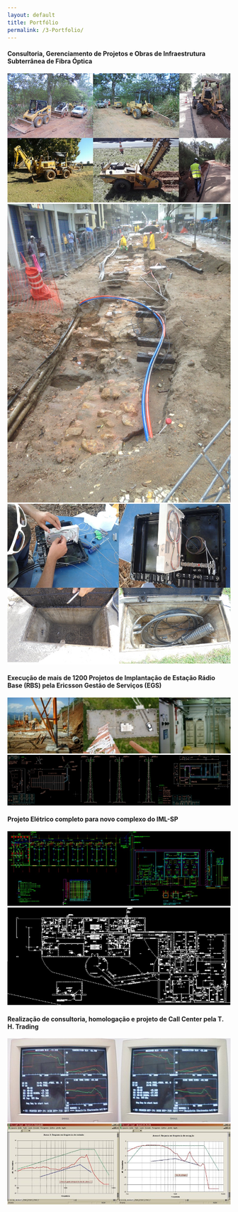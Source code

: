 ```yaml
---
layout: default
title: Portfólio
permalink: /3-Portfolio/
---
```


#### Consultoria, Gerenciamento de Projetos e Obras de Infraestrutura Subterrânea de Fibra Óptica
![](/images/3-Portfolio/DSC.jpg) ![](/images/3-Portfolio/IMG.JPG) ![](/images/3-Portfolio/DSCV.jpg)

#### Execução de mais de 1200 Projetos de Implantação de Estação Rádio Base (RBS) pela Ericsson Gestão de Serviços (EGS)
![](/images/3-Portfolio/egs_1.jpg) ![](/images/3-Portfolio/egs_2.jpg)

#### Projeto Elétrico completo para novo complexo do IML-SP
![](/images/3-Portfolio/iml_1.jpg) ![](/images/3-Portfolio/iml_2.jpg)

#### Realização de consultoria, homologação e projeto de Call Center pela T. H. Trading
![](/images/3-Portfolio/th_1.jpg) ![](/images/3-Portfolio/th_2.jpg)


